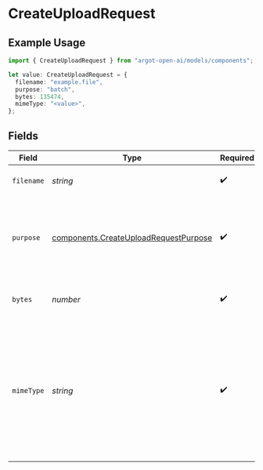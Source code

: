 # CreateUploadRequest

## Example Usage

```typescript
import { CreateUploadRequest } from "argot-open-ai/models/components";

let value: CreateUploadRequest = {
  filename: "example.file",
  purpose: "batch",
  bytes: 135474,
  mimeType: "<value>",
};
```

## Fields

| Field                                                                                                                                                      | Type                                                                                                                                                       | Required                                                                                                                                                   | Description                                                                                                                                                |
| ---------------------------------------------------------------------------------------------------------------------------------------------------------- | ---------------------------------------------------------------------------------------------------------------------------------------------------------- | ---------------------------------------------------------------------------------------------------------------------------------------------------------- | ---------------------------------------------------------------------------------------------------------------------------------------------------------- |
| `filename`                                                                                                                                                 | *string*                                                                                                                                                   | :heavy_check_mark:                                                                                                                                         | The name of the file to upload.<br/>                                                                                                                       |
| `purpose`                                                                                                                                                  | [components.CreateUploadRequestPurpose](../../models/components/createuploadrequestpurpose.md)                                                             | :heavy_check_mark:                                                                                                                                         | The intended purpose of the uploaded file.<br/><br/>See the [documentation on File purposes](/docs/api-reference/files/create#files-create-purpose).<br/>  |
| `bytes`                                                                                                                                                    | *number*                                                                                                                                                   | :heavy_check_mark:                                                                                                                                         | The number of bytes in the file you are uploading.<br/>                                                                                                    |
| `mimeType`                                                                                                                                                 | *string*                                                                                                                                                   | :heavy_check_mark:                                                                                                                                         | The MIME type of the file.<br/><br/>This must fall within the supported MIME types for your file purpose. See the supported MIME types for assistants and vision.<br/> |